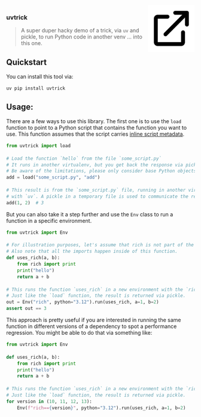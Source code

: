 <img src="img.png" width="125" height="125" align="right" />

### uvtrick

> A super duper hacky demo of a trick, via `uv` and pickle, to run Python code in another venv ... into this one.

## Quickstart 

You can install this tool via: 

```
uv pip install uvtrick
```

## Usage: 

There are a few ways to use this library. The first one is to use the `load` function to point 
to a Python script that contains the function you want to use. This function assumes that the 
script carries [inline script metadata](https://packaging.python.org/en/latest/specifications/inline-script-metadata/). 

```python
from uvtrick import load

# Load the function `hello` from the file `some_script.py`
# It runs in another virtualenv, but you get back the response via pickle. 
# Be aware of the limitations, please only consider base Python objects.
add = load("some_script.py", "add")

# This result is from the `some_script.py` file, running in another virtualenv 
# with `uv`. A pickle in a temporary file is used to communicate the result.
add(1, 2)  # 3
```

But you can also take it a step further and use the `Env` class to run a function in a specific environment. 

```python
from uvtrick import Env

# For illustration purposes, let's assume that rich is not part of the current environment. 
# Also note that all the imports happen inside of this function. 
def uses_rich(a, b):
    from rich import print
    print("hello")
    return a + b

# This runs the function `uses_rich` in a new environment with the `rich` package installed.
# Just like the `load` function, the result is returned via pickle. 
out = Env("rich", python="3.12").run(uses_rich, a=1, b=2)
assert out == 3
```

This approach is pretty useful if you are interested in running the same function in different versions of 
a dependency to spot a performance regression. You might be able to do that via something like:

```python
from uvtrick import Env

def uses_rich(a, b):
    from rich import print
    print("hello")
    return a + b

# This runs the function `uses_rich` in a new environment with the `rich` package installed.
# Just like the `load` function, the result is returned via pickle. 
for version in (10, 11, 12, 13):
    Env(f"rich=={version}", python="3.12").run(uses_rich, a=1, b=2)
```
